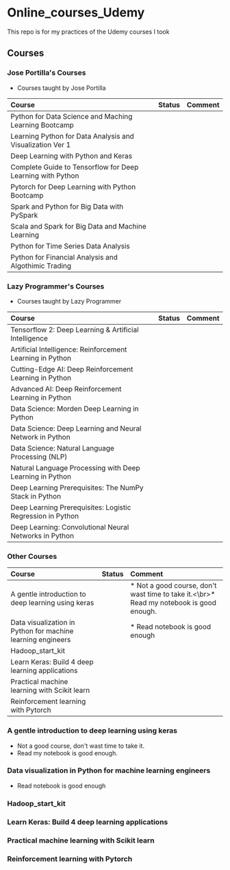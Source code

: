# Online_courses_Udemy
This repo is for my practices of the Udemy courses I took

## Courses

### Jose Portilla's Courses
  * Courses taught by Jose Portilla

|Course|Status|Comment|
|:---|:---|:---|
|Python for Data Science and Maching Learning Bootcamp|||
|Learning Python for Data Analysis and Visualization Ver 1|||
|Deep Learning with Python and Keras|||
|Complete Guide to Tensorflow for Deep Learning with Python|||
|Pytorch for Deep Learning with Python Bootcamp|||
|Spark and Python for Big Data with PySpark|||
|Scala and Spark for Big Data and Machine Learning|||
|Python for Time Series Data Analysis|||
|Python for Financial Analysis and Algothimic Trading|||

### Lazy Programmer's Courses
  * Courses taught by Lazy Programmer

|Course|Status|Comment|
|:---|:---|:---|
|Tensorflow 2: Deep Learning & Artificial Intelligence|||
|Artificial Intelligence: Reinforcement Learning in Python|||
|Cutting-Edge AI: Deep Reinforcement Learning in Python|||
|Advanced AI: Deep Reinforcement Learning in Python|||
|Data Science: Morden Deep Learning in Python|||
|Data Science: Deep Learning and Neural Network in Python|||
|Data Science: Natural Language Processing (NLP)|||
|Natural Language Processing with Deep Learning in Python|||
|Deep Learning Prerequisites: The NumPy Stack in Python|||
|Deep Learning Prerequisites: Logistic Regression in Python|||
|Deep Learning: Convolutional Neural Networks in Python|||


### Other Courses

|Course|Status|Comment|
|:---|:---|:---|
|A gentle introduction to deep learning using keras||* Not a good course, don't wast time to take it.<\br>* Read my notebook is good enough.|
|Data visualization in Python for machine learning engineers||* Read notebook is good enough|
|Hadoop_start_kit|||
|Learn Keras: Build 4 deep learning applications|||
|Practical machine learning with Scikit learn|||
|Reinforcement learning with Pytorch|||

### A gentle introduction to deep learning using keras 
  * Not a good course, don't wast time to take it.
  * Read my notebook is good enough.

### Data visualization in Python for machine learning engineers
  * Read notebook is good enough

### Hadoop_start_kit

### Learn Keras: Build 4 deep learning applications

### Practical machine learning with Scikit learn

### Reinforcement learning with Pytorch

###

###
